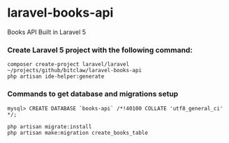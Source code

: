 # laravel-books-api

Books API Built in Laravel 5

### Create Laravel 5 project with the following command:

```shell
composer create-project laravel/laravel ~/projects/github/bitclaw/laravel-books-api
php artisan ide-helper:generate
```

### Commands to get database and migrations setup

```shell
mysql> CREATE DATABASE `books-api` /*!40100 COLLATE 'utf8_general_ci' */;

php artisan migrate:install
php artisan make:migration create_books_table
```


